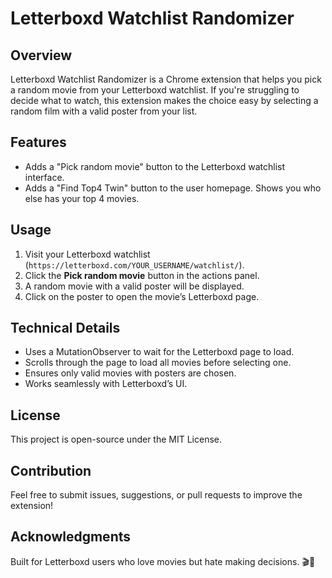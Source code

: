 # Letterboxd Watchlist Randomizer

## Overview

Letterboxd Watchlist Randomizer is a Chrome extension that helps you pick a random movie from your Letterboxd watchlist. If you're struggling to decide what to watch, this extension makes the choice easy by selecting a random film with a valid poster from your list.

## Features

- Adds a "Pick random movie" button to the Letterboxd watchlist interface.
- Adds a "Find Top4 Twin" button to the user homepage. Shows you who else has your top 4 movies.

## Usage

1. Visit your Letterboxd watchlist (`https://letterboxd.com/YOUR_USERNAME/watchlist/`).
2. Click the **Pick random movie** button in the actions panel.
3. A random movie with a valid poster will be displayed.
4. Click on the poster to open the movie’s Letterboxd page.

## Technical Details

- Uses a MutationObserver to wait for the Letterboxd page to load.
- Scrolls through the page to load all movies before selecting one.
- Ensures only valid movies with posters are chosen.
- Works seamlessly with Letterboxd’s UI.

## License

This project is open-source under the MIT License.

## Contribution

Feel free to submit issues, suggestions, or pull requests to improve the extension!

## Acknowledgments

Built for Letterboxd users who love movies but hate making decisions. 🎬🍿
